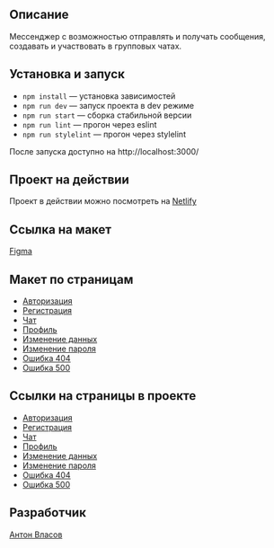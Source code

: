 ## Описание

Мессенджер с возможностью отправлять и получать сообщения, создавать и участвовать в групповых чатах.

## Установка и запуск

- `npm install` — установка зависимостей
- `npm run dev` — запуск проекта в dev режиме
- `npm run start` — сборка стабильной версии
- `npm run lint` — прогон через eslint
- `npm run stylelint` — прогон через stylelint

После запуска доступно на http://localhost:3000/

## Проект на действии

Проект в действии можно посмотреть на [Netlify](https://anton-vlasov-messenger.netlify.app/)

## Ссылка на макет

[Figma](https://www.figma.com/file/VOFxubk1asA0v1pOt06Qwy/messenger?type=design&node-id=0%3A1&mode=design&t=MWbIY5IXXwjKcRzM-1)

## Макет по страницам

- [Авторизация](https://www.figma.com/file/VOFxubk1asA0v1pOt06Qwy/messenger?type=design&node-id=1-674&mode=design&t=MWbIY5IXXwjKcRzM-11)
- [Регистрация](https://www.figma.com/file/VOFxubk1asA0v1pOt06Qwy/messenger?type=design&node-id=1-732&mode=design&t=MWbIY5IXXwjKcRzM-11)
- [Чат](https://www.figma.com/file/VOFxubk1asA0v1pOt06Qwy/messenger?type=design&node-id=1-2&mode=design&t=MWbIY5IXXwjKcRzM-11)
- [Профиль](https://www.figma.com/file/VOFxubk1asA0v1pOt06Qwy/messenger?type=design&node-id=1-398&mode=design&t=MWbIY5IXXwjKcRzM-11)
- [Изменение данных](https://www.figma.com/file/VOFxubk1asA0v1pOt06Qwy/messenger?type=design&node-id=1-539&mode=design&t=MWbIY5IXXwjKcRzM-11)
- [Изменение пароля](https://www.figma.com/file/VOFxubk1asA0v1pOt06Qwy/messenger?type=design&node-id=1-579&mode=design&t=MWbIY5IXXwjKcRzM-11)
- [Ошибка 404](https://www.figma.com/file/VOFxubk1asA0v1pOt06Qwy/messenger?type=design&node-id=1-686&mode=design&t=MWbIY5IXXwjKcRzM-11)
- [Ошибка 500](https://www.figma.com/file/VOFxubk1asA0v1pOt06Qwy/messenger?type=design&node-id=1-690&mode=design&t=MWbIY5IXXwjKcRzM-11)

## Ссылки на страницы в проекте

- [Авторизация](https://anton-vlasov-messenger.netlify.app/login)
- [Регистрация](https://anton-vlasov-messenger.netlify.app/register)
- [Чат](https://anton-vlasov-messenger.netlify.app/chats)
- [Профиль](https://anton-vlasov-messenger.netlify.app/profile)
- [Изменение данных](https://anton-vlasov-messenger.netlify.app/edit-credentials)
- [Изменение пароля](https://anton-vlasov-messenger.netlify.app/edit-password)
- [Ошибка 404](https://anton-vlasov-messenger.netlify.app/404)
- [Ошибка 500](https://anton-vlasov-messenger.netlify.app/500)

## Разработчик

[Антон Власов](https://github.com/VlAnton)
